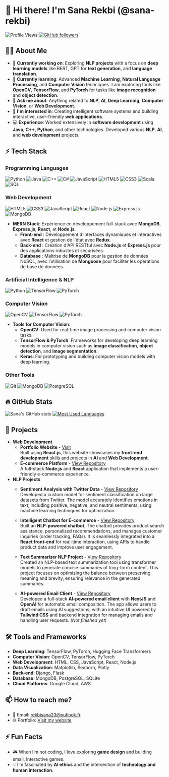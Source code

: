 # 👋 Hi there! I'm Sana Rekbi (@sana-rekbi)

![Profile Views](https://komarev.com/ghpvc/?username=sana-rekbi&color=blueviolet)
[![GitHub followers](https://img.shields.io/github/followers/sana-rekbi.svg?style=social&label=Follow)](https://github.com/sana-rekbi?tab=followers)

## 👩‍💻 About Me

- 🔭 **Currently working on**: Exploring **NLP projects** with a focus on **deep learning models** like BERT, GPT for **text generation**, and **language translation**.
- 🌱 **Currently learning**: Advanced **Machine Learning**, **Natural Language Processing**, and **Computer Vision** techniques. I am exploring tools like **OpenCV**, **TensorFlow**, and **PyTorch** for tasks like **image recognition** and **object detection**.
- 💬 **Ask me about**: Anything related to **NLP**, **AI**, **Deep Learning**, **Computer Vision**, or **Web Development**.
- 👀 **I'm interested in**: Creating intelligent software systems and building interactive, user-friendly **web applications**.
- 💻 **Experience**: Worked extensively in **software development** using **Java**, **C++**, **Python**, and other technologies. Developed various **NLP**, **AI**, and **web development** projects.

## ⚡ Tech Stack
### **Programming Languages**
![Python](https://img.shields.io/badge/Python-3776AB?style=for-the-badge&logo=python&logoColor=white)
![Java](https://img.shields.io/badge/Java-007396?style=for-the-badge&logo=java&logoColor=white)
![C++](https://img.shields.io/badge/C++-00599C?style=for-the-badge&logo=cplusplus&logoColor=white)
![C#](https://img.shields.io/badge/C%23-239120?style=for-the-badge&logo=csharp&logoColor=white)
![JavaScript](https://img.shields.io/badge/JavaScript-323330?style=for-the-badge&logo=javascript&logoColor=F7DF1E)
![HTML5](https://img.shields.io/badge/HTML5-E34F26?style=for-the-badge&logo=html5&logoColor=white)
![CSS3](https://img.shields.io/badge/CSS3-1572B6?style=for-the-badge&logo=css3&logoColor=white)
![Scala](https://img.shields.io/badge/Scala-DC322F?style=for-the-badge&logo=scala&logoColor=white)
![SQL](https://img.shields.io/badge/SQL-003B57?style=for-the-badge&logo=postgresql&logoColor=white)

### **Web Development**
![HTML5](https://img.shields.io/badge/HTML5-E34F26?style=for-the-badge&logo=html5&logoColor=white)
![CSS3](https://img.shields.io/badge/CSS3-1572B6?style=for-the-badge&logo=css3&logoColor=white)
![JavaScript](https://img.shields.io/badge/JavaScript-323330?style=for-the-badge&logo=javascript&logoColor=F7DF1E)
![React](https://img.shields.io/badge/React-20232A?style=for-the-badge&logo=react&logoColor=61DAFB)
![Node.js](https://img.shields.io/badge/Node.js-339933?style=for-the-badge&logo=nodedotjs&logoColor=white)
![Express.js](https://img.shields.io/badge/Express.js-404D59?style=for-the-badge)
![MongoDB](https://img.shields.io/badge/MongoDB-4EA94B?style=for-the-badge&logo=mongodb&logoColor=white)

- **MERN Stack**: Expérience en développement full-stack avec **MongoDB**, **Express.js**, **React**, et **Node.js**.
  - **Front-end** : Développement d’interfaces dynamiques et interactives avec **React** et gestion de l'état avec **Redux**.
  - **Back-end** : Création d'API RESTful avec **Node.js** et **Express.js** pour des applications robustes et sécurisées.
  - **Database** : Maîtrise de **MongoDB** pour la gestion de données NoSQL, avec l’utilisation de **Mongoose** pour faciliter les opérations de base de données.



### **Artificial Intelligence & NLP**
![Python](https://img.shields.io/badge/Python-3776AB?style=for-the-badge&logo=python&logoColor=white)
![TensorFlow](https://img.shields.io/badge/TensorFlow-FF6F00?style=for-the-badge&logo=tensorflow&logoColor=white)
![PyTorch](https://img.shields.io/badge/PyTorch-EE4C2C?style=for-the-badge&logo=pytorch&logoColor=white)

### **Computer Vision**
![OpenCV](https://img.shields.io/badge/OpenCV-5C3EE8?style=for-the-badge&logo=opencv&logoColor=white)
![TensorFlow](https://img.shields.io/badge/TensorFlow-FF6F00?style=for-the-badge&logo=tensorflow&logoColor=white)
![PyTorch](https://img.shields.io/badge/PyTorch-EE4C2C?style=for-the-badge&logo=pytorch&logoColor=white)

- **Tools for Computer Vision**:  
  - **OpenCV**: Used for real-time image processing and computer vision tasks.
  - **TensorFlow & PyTorch**: Frameworks for developing deep learning models in computer vision such as **image classification**, **object detection**, and **image segmentation**.
  - **Keras**: For prototyping and building computer vision models with deep learning.

### **Other Tools**
![Git](https://img.shields.io/badge/Git-F05032?style=for-the-badge&logo=git&logoColor=white)
![MongoDB](https://img.shields.io/badge/MongoDB-4EA94B?style=for-the-badge&logo=mongodb&logoColor=white)
![PostgreSQL](https://img.shields.io/badge/PostgreSQL-316192?style=for-the-badge&logo=postgresql&logoColor=white)

## 🔥 GitHub Stats
![Sana's GitHub stats](https://github-readme-stats.vercel.app/api?username=sana-rekbi&show_icons=true&theme=radical)
[![Most Used Languages](https://github-readme-stats.vercel.app/api/top-langs/?username=sana-rekbi&langs_count=10&layout=compact&theme=radical)](https://github.com/sana-rekbi/github-readme-stats)

## 🚀 Projects
- **Web Development**
  - **Portfolio Website** - [Visit](https://superb-smakager-b9344f.netlify.app/#home)  
    Built using **React.js**, this website showcases my **front-end development** skills and projects in **AI** and **Web Development**.
  - **E-commerce Platform** - [View Repository](#)  
    A full-stack **Node.js** and **React** application that implements a user-friendly e-commerce experience.
- **NLP Projects**
  - **Sentiment Analysis with Twitter Data** - [View Repository](https://github.com/sana-rekbi/Twitter-Sentiment-Analysis-)  
    Developed a custom model for sentiment classification on large datasets from Twitter. The model accurately identifies emotions in text, including positive, negative, and neutral sentiments, using machine learning techniques for optimization.

  - **Intelligent Chatbot for E-commerce** - [View Repository](https://github.com/sana-rekbi/ChatI_IA_App)  
    Built an **NLP-powered chatbot**,  The chatbot provides product search assistance, personalized recommendations, and manages customer inquiries (order tracking, FAQs). It is seamlessly integrated into a **React front-end** for real-time interaction, using APIs to handle product data and improve user engagement.

  - **Text Summarizer NLP Project** - [View Repository](https://github.com/sana-rekbi/Text-Summarizer-NLP-project)  
    Created an NLP-based text summarization tool using transformer models to generate concise summaries of long-form content. This project focuses on optimizing the balance between preserving meaning and brevity, ensuring relevance in the generated summaries.

  - **AI-powered Email Client** - [View Repository](https://github.com/sana-rekbi/IA-powered-client-email)  
    Developed a full-stack **AI-powered email client** with **NextJS** and **OpenAI** for automatic email composition. The app allows users to draft emails using AI suggestions, with an intuitive UI powered by **Tailwind CSS** and backend integration for managing emails and handling user requests. *(Not finished yet)*

## 🛠️ Tools and Frameworks
- **Deep Learning**: TensorFlow, PyTorch, Hugging Face Transformers
- **Computer Vision**: OpenCV, TensorFlow, PyTorch
- **Web Development**: HTML, CSS, JavaScript, React, Node.js
- **Data Visualization**: Matplotlib, Seaborn, Plotly
- **Back-end**: Django, Flask
- **Database**: MongoDB, PostgreSQL, SQLite
- **Cloud Platforms**: Google Cloud, AWS

## 📫 How to reach me?
- 📧 Email: [rekbisana23@outlook.fr](mailto:rekbisana23@outlook.fr)
- 🌐 Portfolio: [Visit my website](https://superb-smakager-b9344f.netlify.app/#home)

## ⚡ Fun Facts
- 🎮 When I’m not coding, I love exploring **game design** and building small, interactive games.
- 💡 I’m fascinated by **AI ethics** and the intersection of **technology and human interaction**.

